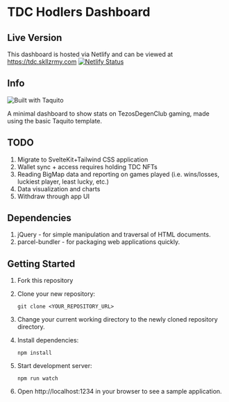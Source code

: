 # TDC Hodlers Dashboard

## Live Version

This dashboard is hosted via Netlify and can be viewed at https://tdc.skllzrmy.com
[![Netlify Status](https://api.netlify.com/api/v1/badges/643316d9-36d8-4177-80e8-287db4062569/deploy-status)](https://app.netlify.com/sites/vigilant-golick-726bee/deploys)

## Info

![Built with Taquito][logo]

A minimal dashboard to show stats on TezosDegenClub gaming, made using the basic Taquito template.

## TODO

1. Migrate to SvelteKit+Tailwind CSS application
2. Wallet sync + access requires holding TDC NFTs
3. Reading BigMap data and reporting on games played (i.e. wins/losses, luckiest player, least lucky, etc.)
4. Data visualization and charts
5. Withdraw through app UI

## Dependencies

1. jQuery - for simple manipulation and traversal of HTML documents.
2. parcel-bundler - for packaging web applications quickly.

## Getting Started

1. Fork this repository
2. Clone your new repository:

    `git clone <YOUR_REPOSITORY_URL>`

3. Change your current working directory to the newly cloned repository directory.
4. Install dependencies:

    `npm install`

5. Start development server:

    `npm run watch`

6. Open http://localhost:1234 in your browser to see a sample application.

[logo]: https://raw.githubusercontent.com/ecadlabs/taquito-boilerplate/master/assets/built-with-taquito.png "Built with Taquito"
